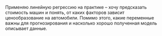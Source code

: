 Применяю линейную регрессию на практике – хочу предсказать стоимость машин и понять, от каких факторов зависит ценообразование на автомобили. Помимо этого, какие переменные важны для прогнозирования и насколько хорошо полученная модель описывает данные. 
